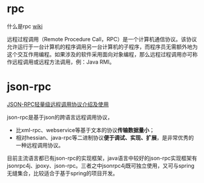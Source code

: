 # rpc

什么是rpc [wiki](http://zh.wikipedia.org/wiki/%E9%81%A0%E7%A8%8B%E9%81%8E%E7%A8%8B%E8%AA%BF%E7%94%A8)

远程过程调用（Remote Procedure Call，RPC）是一个计算机通信协议。该协议允许运行于一台计算机的程序调用另一台计算机的子程序，而程序员无需额外地为这个交互作用编程。如果涉及的软件采用面向对象编程，那么远程过程调用亦可称作远程调用或远程方法调用，例：Java RMI。

# json-rpc

[JSON-RPC轻量级远程调用协议介绍及使用](http://gubaojian.blog.163.com/blog/static/1661799082012101439591/)

json-rpc是基于json的跨语言远程调用协议，

* 比xml-rpc、webservice等基于文本的协议**传输数据量小**；
* 相对hessian、java-rpc等二进制协议**便于调试、实现、扩展**，是非常优秀的一种远程调用协议。

目前主流语言都已有json-rpc的实现框架，java语言中较好的json-rpc实现框架有jsonrpc4j、jpoxy、json-rpc。三者之中jsonrpc4j既可独立使用，又可与spring无缝集合，比较适合于基于spring的项目开发。
